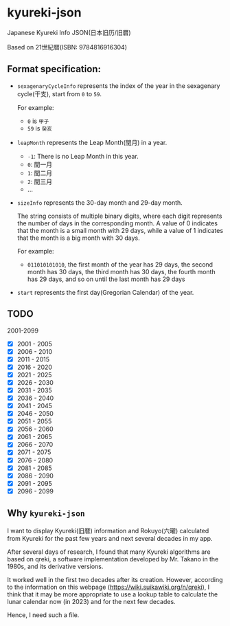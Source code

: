 # kyureki-json
Japanese Kyureki Info JSON(日本旧历/旧暦)

Based on 21世紀暦(ISBN: 9784816916304)

## Format specification:

- `sexagenaryCycleInfo` represents the index of the year in the sexagenary cycle(干支), start from `0` to `59`.

  For example:
  - `0` is `甲子`
  - `59` is `癸亥`

- `leapMonth` represents the Leap Month(閏月) in a year.
  - `-1`: There is no Leap Month in this year.
  - `0`: 閏一月
  - `1`: 閏二月
  - `2`: 閏三月
  - ...

- `sizeInfo` represents the 30-day month and 29-day month. 
  
  The string consists of multiple binary digits, where each digit represents the number of days in the corresponding month. A value of 0 indicates that the month is a small month with 29 days, while a value of 1 indicates that the month is a big month with 30 days.

  For example:
  - `011010101010`, the first month of the year has 29 days, the second month has 30 days, the third month has 30 days, the fourth month has 29 days, and so on until the last month has 29 days

- `start` represents the first day(Gregorian Calendar) of the year.

## TODO

2001-2099

- [x] 2001 - 2005
- [x] 2006 - 2010
- [x] 2011 - 2015
- [x] 2016 - 2020
- [x] 2021 - 2025
- [x] 2026 - 2030
- [x] 2031 - 2035
- [x] 2036 - 2040
- [x] 2041 - 2045
- [x] 2046 - 2050
- [x] 2051 - 2055
- [x] 2056 - 2060
- [x] 2061 - 2065
- [x] 2066 - 2070
- [x] 2071 - 2075
- [x] 2076 - 2080
- [x] 2081 - 2085
- [x] 2086 - 2090
- [x] 2091 - 2095
- [x] 2096 - 2099

## Why `kyureki-json`

I want to display Kyureki(旧暦) information and Rokuyo(六曜) calculated from Kyureki for the past few years and next several decades in my app.

After several days of research, I found that many Kyureki algorithms are based on qreki, a software implementation developed by Mr. Takano in the 1980s, and its derivative versions.

It worked well in the first two decades after its creation. However, according to the information on this webpage (https://wiki.suikawiki.org/n/qreki), I think that it may be more appropriate to use a lookup table to calculate the lunar calendar now (in 2023) and for the next few decades.

Hence, I need such a file.
